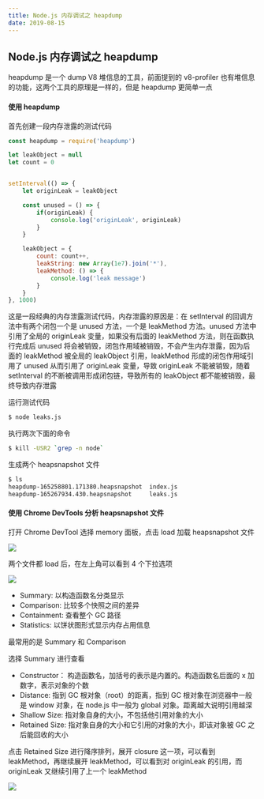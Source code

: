 ```yaml
---
title: Node.js 内存调试之 heapdump
date: 2019-08-15
---
```


## Node.js 内存调试之 heapdump



heapdump 是一个 dump V8 堆信息的工具，前面提到的 v8-profiler 也有堆信息的功能，这两个工具的原理是一样的，但是 heapdump 更简单一点



#### 使用 heapdump

首先创建一段内存泄露的测试代码

```js
const heapdump = require('heapdump')

let leakObject = null
let count = 0


setInterval(() => {
    let originLeak = leakObject

    const unused = () => {
        if(originLeak) {
            console.log('originLeak', originLeak)
        }
    }

    leakObject = {
        count: count++,
        leakString: new Array(1e7).join('*'),
        leakMethod: () => {
            console.log('leak message')
        }
    }
}, 1000)
```

这是一段经典的内存泄露测试代码，内存泄露的原因是：在 setInterval 的回调方法中有两个闭包一个是 unused 方法，一个是 leakMethod 方法。unused 方法中引用了全局的 originLeak 变量，如果没有后面的 leakMethod 方法，则在函数执行完成后 unused 将会被销毁，闭包作用域被销毁，不会产生内存泄露，因为后面的 leakMethod 被全局的 leakObject 引用，leakMethod 形成的闭包作用域引用了 unused 从而引用了 originLeak 变量，导致 originLeak 不能被销毁，随着 setInterval 的不断被调用形成闭包链，导致所有的 leakObject 都不能被销毁，最终导致内存泄露


运行测试代码

```bash
$ node leaks.js
```

执行两次下面的命令

```bash
$ kill -USR2 `grep -n node`
```

生成两个 heapsnapshot 文件
```bash
$ ls
heapdump-165258801.171380.heapsnapshot  index.js
heapdump-165267934.430.heapsnapshot     leaks.js
```



#### 使用 Chrome DevTools 分析 heapsnapshot 文件

打开 Chrome DevTool 选择 memory 面板，点击 load 加载 heapsnapshot 文件

![](https://s2.ax1x.com/2019/08/15/mVhwn0.png)


两个文件都 load 后，在左上角可以看到 4 个下拉选项

![](https://s2.ax1x.com/2019/08/16/mV4VbV.png)

- Summary: 以构造函数名分类显示
- Comparison: 比较多个快照之间的差异
- Containment: 查看整个 GC 路径
- Statistics: 以饼状图形式显示内存占用信息

最常用的是 Summary 和 Comparison



选择 Summary 进行查看

- Constructor： 构造函数名，加括号的表示是内置的。构造函数名后面的 x 加数字，表示对象的个数
- Distance: 指到 GC 根对象（root）的距离，指到 GC 根对象在浏览器中一般是 window 对象，在 node.js 中一般为 global 对象。距离越大说明引用越深
- Shallow Size: 指对象自身的大小，不包括他引用对象的大小
- Retained Size: 指对象自身的大小和它引用的对象的大小，即该对象被 GC 之后能回收的大小


点击 Retained Size 进行降序排列，展开 closure 这一项，可以看到 leakMethod，再继续展开 leakMethod，可以看到对 originLeak 的引用，而 originLeak 又继续引用了上一个 leakMethod 

![](https://s2.ax1x.com/2019/08/16/mVIT4U.png)





